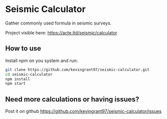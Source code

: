 # Seismic Calculator

Gather commonly used formula in seismic surveys.

Project visible here: https://acte.ltd/seismic/calculator

## How to use

Install npm on you system and run:

```sh
git clone https://github.com/kevingrant97/seismic-calculator.git
cd seismic-calculator
npm install
npm start
```

## Need more calculations or having issues?

Post it on github https://github.com/kevingrant97/seismic-calculator/issues
